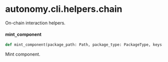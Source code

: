 <a id="autonomy.cli.helpers.chain"></a>

# autonomy.cli.helpers.chain

On-chain interaction helpers.

<a id="autonomy.cli.helpers.chain.mint_component"></a>

#### mint`_`component

```python
def mint_component(package_path: Path, package_type: PackageType, keys: Path, chain_type: ChainType, dependencies: List[int], nft_image_hash: Optional[str] = None, password: Optional[str] = None) -> None
```

Mint component.

